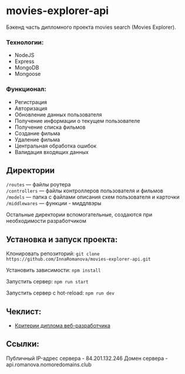 # movies-explorer-api

Бэкенд часть дипломного проекта movies search (Movies Explorer).

### Технологии:
+ NodeJS
+ Express
+ MongoDB
+ Mongoose

### Функционал: 

+ Регистрация
+ Авторизация
+ Обновление данных пользователя
+ Получение информации о текущем пользователе
+ Получение списка фильмов
+ Создание фильма
+ Удаление фильма
+ Центральная обработка ошибок
+ Валидация входящих данных

## Директории

`/routes` — файлы роутера  
`/controllers` — файлы контроллеров пользователя и фильмов   
`/models` — папка с файлами описания схем пользователя и карточки
`/middlewares` — функции - миддлвэры 
  
Остальные директории вспомогательные, создаются при необходимости разработчиком
  
## Установка и запуск проекта:
Клонировать репозиторий: `git clone https://github.com/InnaRomanova/movies-explorer-api.git`

Установить зависимости: `npm install`

Запустить сервер: `npm run start`

Запустить сервер с hot-reload: `npm run dev`

## Чеклист:
- [Критерии диплома веб-разработчика](https://code.s3.yandex.net/web-developer/static/new-program/web-diploma-criteria-2.0/index.html)

## Ссылки:
Публичный IP-адрес сервера - 84.201.132.246
Домен сервера - api.romanova.nomoredomains.club

